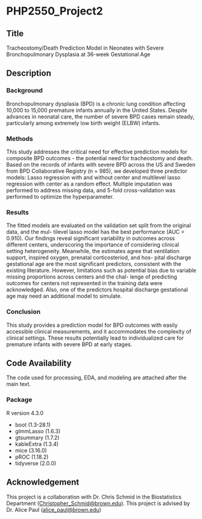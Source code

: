# PHP2550_Project2

## Title

Tracheostomy/Death Prediction Model in Neonates with Severe Bronchopulmonary Dysplasia at 36-week Gestational Age

## Description

### Background

Bronchopulmonary dysplasia (BPD) is a chronic lung condition affecting 10,000 to 15,000 premature infants annually in the United States. Despite advances in neonatal care, the number of severe BPD cases remain steady, particularly among extremely low birth weight (ELBW) infants.

### Methods

This study addresses the critical need for effective prediction models for composite BPD outcomes - the potential need for tracheostomy and death. Based on the records of infants with severe BPD across the US and Sweden from BPD Collaborative Registry (n = 985), we developed three predictor models: Lasso regression with and without center and multilevel lasso regression with center as a random effect. Multiple imputation was performed to address missing data, and 5-fold cross-validation was performed to optimize the hyperparameter.

### Results

The fitted models are evaluated on the validation set split from the original data, and the mul- tilevel lasso model has the best performance (AUC = 0.910). Our findings reveal significant variability in outcomes across different centers, underscoring the importance of considering clinical setting heterogeneity. Meanwhile, the estimates agree that ventilation support, inspired oxygen, prenatal corticosteriod, and hos- pital discharge gestational age are the most significant predictors, consistent with the existing literature. However, limitations such as potential bias due to variable missing proportions across centers and the chal- lenge of predicting outcomes for centers not represented in the training data were acknowledged. Also, one of the predictors hospital discharge gestational age may need an additional model to simulate.

### Conclusion

This study provides a prediction model for BPD outcomes with easily accessible clinical measurements, and it accommodates the complexity of clinical settings. These results potentially lead to individualized care for premature infants with severe BPD at early stages.

## Code Availability

The code used for processing, EDA, and modeling are attached after the main text.

### Package

R version 4.3.0

* boot (1.3-28.1)
* glmmLasso (1.6.3)
* gtsummary (1.7.2)
* kableExtra (1.3.4)
* mice (3.16.0)
* pROC (1.18.2)
* tidyverse (2.0.0)

## Acknowledgement

This project is a collaboration with Dr. Chris Schmid in the Biostatistics Department (Christopher_Schmid@brown.edu). This project is advised by Dr. Alice Paul (alice_paul@brown.edu)